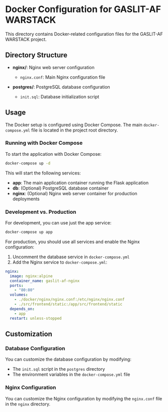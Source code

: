 # Docker Configuration for GASLIT-AF WARSTACK

This directory contains Docker-related configuration files for the GASLIT-AF WARSTACK project.

## Directory Structure

- **nginx/**: Nginx web server configuration
  - `nginx.conf`: Main Nginx configuration file
  
- **postgres/**: PostgreSQL database configuration
  - `init.sql`: Database initialization script

## Usage

The Docker setup is configured using Docker Compose. The main `docker-compose.yml` file is located in the project root directory.

### Running with Docker Compose

To start the application with Docker Compose:

```bash
docker-compose up -d
```

This will start the following services:

- **app**: The main application container running the Flask application
- **db**: (Optional) PostgreSQL database container
- **nginx**: (Optional) Nginx web server container for production deployments

### Development vs. Production

For development, you can use just the app service:

```bash
docker-compose up app
```

For production, you should use all services and enable the Nginx configuration:

1. Uncomment the database service in `docker-compose.yml`
2. Add the Nginx service to `docker-compose.yml`:

```yaml
nginx:
  image: nginx:alpine
  container_name: gaslit-af-nginx
  ports:
    - "80:80"
  volumes:
    - ./docker/nginx/nginx.conf:/etc/nginx/nginx.conf
    - ./src/frontend/static:/app/src/frontend/static
  depends_on:
    - app
  restart: unless-stopped
```

## Customization

### Database Configuration

You can customize the database configuration by modifying:

- The `init.sql` script in the `postgres` directory
- The environment variables in the `docker-compose.yml` file

### Nginx Configuration

You can customize the Nginx configuration by modifying the `nginx.conf` file in the `nginx` directory.
